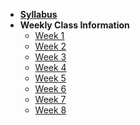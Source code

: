 - **[Syllabus](README.md)**
- **Weekly Class Information**
  - [Week 1](Lessons/Lesson1.md)
  - [Week 2](Lessons/Lesson2.md)
  - [Week 3](Lessons/Lesson1.md)
  - [Week 4](Lessons/Lesson1.md)
  - [Week 5](Lessons/Lesson1.md)
  - [Week 6](Lessons/Lesson1.md)
  - [Week 7](Lessons/Lesson1.md)
  - [Week 8](Lessons/Lesson1.md)
